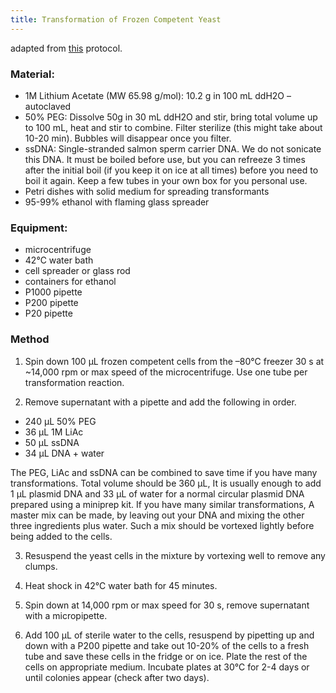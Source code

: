 ```yaml
---
title: Transformation of Frozen Competent Yeast
---
```


adapted from [this](http://theolb.readthedocs.org/en/latest/misc/transformation-of-frozen-saccharomyces-cerevisiae.html?highlight=yeast) protocol.

### Material:

* 1M Lithium Acetate (MW 65.98 g/mol): 10.2 g in 100 mL ddH2O – autoclaved
* 50% PEG: Dissolve 50g in 30 mL ddH2O and stir, bring total volume up to 100 mL, heat and stir to combine.
Filter sterilize (this might take about 10-20 min). Bubbles will disappear once you filter.
* ssDNA: Single-stranded salmon sperm carrier DNA. We do not sonicate this DNA.
It must be boiled before use, but you can refreeze 3 times after the initial boil (if you keep it on ice at all times)
before you need to boil it again.  Keep a few tubes in your own box for you personal use.
* Petri dishes with solid medium for spreading transformants
* 95-99% ethanol with flaming glass spreader

### Equipment:
* microcentrifuge
* 42℃  water bath
* cell spreader or glass rod
* containers for ethanol
* P1000 pipette
* P200 pipette
* P20 pipette

### Method

1. Spin down 100 µL frozen competent cells from the –80°C freezer 30 s at ~14,000 rpm or
max speed of the microcentrifuge. Use one tube per transformation reaction.

2. Remove supernatant with a pipette and add the following in order.
* 240 µL  50% PEG
* 36 µL 1M LiAc
* 50 µL ssDNA
* 34 µL DNA + water

The PEG, LiAc and ssDNA can be combined to save time if you have many transformations. 
Total volume should be 360 µL, It is usually enough to add 1 µL plasmid DNA and 33 µL of
water for a normal circular plasmid DNA prepared using a miniprep kit.
If you have many similar transformations, A master mix can be made, by leaving out your
DNA and mixing the other three ingredients plus water. Such a mix should be vortexed
lightly before being added to the cells.

3. Resuspend the yeast cells in the mixture by vortexing well to remove any clumps.
4. Heat shock in 42℃  water bath for 45 minutes.
5. Spin down at 14,000 rpm or max speed for 30 s, remove supernatant with a micropipette.

6. Add 100 µL of sterile water to the cells, resuspend by pipetting up and down with a P200 pipette
 and take out 10-20% of the cells to a fresh tube and save these cells in the fridge or on ice.
Plate the rest of the cells on appropriate medium. Incubate plates at 30℃  for 2-4 days or
until colonies appear (check after two days).
